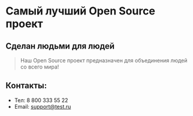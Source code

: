 # Самый лучший Open Source проект

## Сделан людьми для людей

> Наш Open Source проект предназначен для объединения людей со всего мира!

## Контакты:
- Тел: 8 800 333 55 22
- Email: support@test.ru